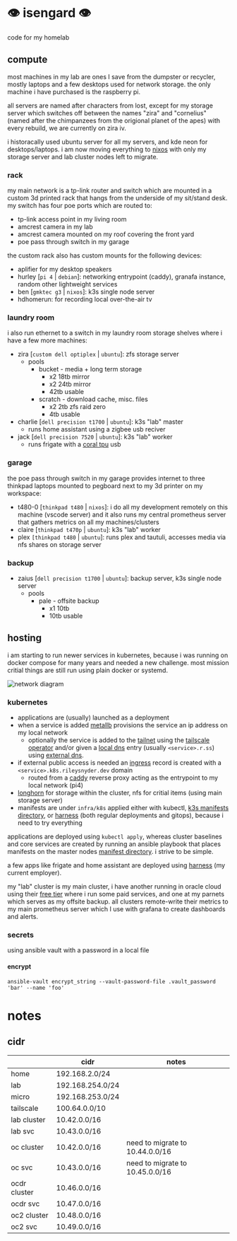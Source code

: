 # :eye: isengard :eye:

code for my homelab

## compute

most machines in my lab are ones I save from the dumpster or recycler, mostly laptops and a few desktops used for network storage. the only machine i have purchased is the raspberry pi.

all servers are named after characters from lost, except for my storage server which switches off between the names "zira" and "cornelius" (named after the chimpanzees from the origional planet of the apes) with every rebuild, we are currently on zira iv.

i historacally used ubuntu server for all my servers, and kde neon for desktops/laptops. i am now moving everything to [nixos](https://nixos.org/) with only my storage server and lab cluster nodes left to migrate.

### rack

my main network is a tp-link router and switch which are mounted in a custom 3d printed rack that hangs from the underside of my sit/stand desk. my switch has four poe ports which are routed to:

- tp-link access point in my living room
- amcrest camera in my lab
- amcrest camera mounted on my roof covering the front yard
- poe pass through switch in my garage

the custom rack also has custom mounts for the following devices:

- aplifier for my desktop speakers
- hurley [`pi 4` | `debian`]: networking entrypoint (caddy), granafa instance, random other lightweight services
- ben [`gmktec g3` | `nixos`]: k3s single node server
- hdhomerun: for recording local over-the-air tv

### laundry room

i also run ethernet to a switch in my laundry room storage shelves where i have a few more machines:

- zira [`custom dell optiplex` | `ubuntu`]: zfs storage server
  - pools
    - bucket - media + long term storage
      - x2 18tb mirror
      - x2 24tb mirror
      - 42tb usable
    - scratch - download cache, misc. files
      - x2 2tb zfs raid zero
      - 4tb usable
- charlie [`dell precision t1700` | `ubuntu`]: k3s "lab" master
  - runs home assistant using a zigbee usb reciver
- jack [`dell precision 7520` | `ubuntu`]: k3s "lab" worker
  - runs frigate with a [coral tpu](https://coral.ai/products/accelerator) usb

### garage

the poe pass through switch in my garage provides internet to three thinkpad laptops mounted to pegboard next to my 3d printer on my workspace:

- t480-0 [`thinkpad t480` | `nixos`]: i do all my development remotely on this machine (vscode server) and it also runs my central prometheus server that gathers metrics on all my machines/clusters
- claire [`thinkpad t470p` | `ubuntu`]: k3s "lab" worker
- plex `[thinkpad t480` | `ubuntu`]: runs plex and tautuli, accesses media via nfs shares on storage server

### backup

- zaius [`dell precision t1700` | `ubuntu`]: backup server,  k3s single node server
  - pools
    - pale - offsite backup
      - x1 10tb
      - 10tb usable

## hosting

i am starting to run newer services in kubernetes, because i was running on docker compose for many years and needed a new challenge. most mission critial things are still run using plain docker or systemd.

![network diagram](https://github.com/rssnyder/isengard/assets/7338312/a0c83b34-a182-4eff-b3e5-0c046c335af2)

### kubernetes

- applications are (usually) launched as a deployment
- when a service is added [metallb](https://metallb.universe.tf/) provisions the service an ip address on my local network
  - optionally the service is added to the [tailnet](https://tailscale.com/) using the [tailscale operator](https://tailscale.com/kb/1236/kubernetes-operator) and/or given a [local dns](https://pi-hole.net/) entry (usually `<service>.r.ss`) using [external dns](https://github.com/kubernetes-sigs/external-dns).
- if external public access is needed an [ingress](https://github.com/kubernetes/ingress-nginx) record is created with a `<service>.k8s.rileysnyder.dev` domain
  - routed from a [caddy](https://caddyserver.com/) reverse proxy acting as the entrypoint to my local network (pi4)
- [longhorn](https://longhorn.io/) for storage within the cluster, nfs for critial items (using main storage server)
- manifests are under `infra/k8s` applied either with kubectl, [k3s manifests directory](https://docs.k3s.io/installation/packaged-components), or [harness](https://www.harness.io/) (both regular deployments and gitops), because i need to try everything

applications are deployed using `kubectl apply`, whereas cluster baselines and core services are created by running an ansible playbook that places manifests on the master nodes [manifest directory](https://docs.k3s.io/installation/packaged-components#auto-deploying-manifests-addons). i strive to be simple.

a few apps like frigate and home assistant are deployed using [harness](https://www.harness.io/) (my current employer).

my "lab" cluster is my main cluster, i have another running in oracle cloud using their [free tier](https://gist.github.com/rssnyder/51e3cfedd730e7dd5f4a816143b25dbd) where i run some paid services, and one at my parnets which serves as my offsite backup. all clusters remote-write their metrics to my main prometheus server which I use with grafana to create dashboards and alerts.

### secrets

using ansible vault with a password in a local file

#### encrypt

```shell
ansible-vault encrypt_string --vault-password-file .vault_password 'bar' --name 'foo'
```

# notes

## cidr

|              | cidr             | notes                           |
|--------------|------------------|---------------------------------|
| home         | 192.168.2.0/24   |                                 |
| lab          | 192.168.254.0/24 |                                 |
| micro        | 192.168.253.0/24 |                                 |
| tailscale    | 100.64.0.0/10    |                                 |
| lab cluster  | 10.42.0.0/16     |                                 |
| lab svc      | 10.43.0.0/16     |                                 |
| oc cluster   | 10.42.0.0/16     | need to migrate to 10.44.0.0/16 |
| oc svc       | 10.43.0.0/16     | need to migrate to 10.45.0.0/16 |
| ocdr cluster | 10.46.0.0/16     |                                 |
| ocdr svc     | 10.47.0.0/16     |                                 |
| oc2 cluster  | 10.48.0.0/16     |                                 |
| oc2 svc      | 10.49.0.0/16     |                                 |
